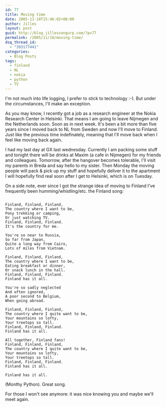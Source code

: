 ```yaml
---
id: 77
title: Moving time
date: 2005-11-18T15:46:02+00:00
author: Jilles
layout: post
guid: http://blog.jillesvangurp.com/?p=77
permalink: /2005/11/18/moving-time/
dsq_thread_id:
  - "393177441"
categories:
  - Blog Posts
tags:
  - finland
  - NL
  - nokia
  - python
  - TV
---
```

I'm not much into life logging, I prefer to stick to technology :-). But under the circumstances, I'll make an exception.

As you may know, I recently got a job as a research engineer at the Nokia Research Center in Helsinki. That means I am going to leave Nijmegen and the Netherlands soon. Soon as in next week. It's been a bit more than five years since I moved back to NL from Sweden and now I'll move to Finland. Just like the previous time indefinately, meaning that I'll move back when I feel like moving back again.

I had my last day at GX last wednesday. Currently I am packing some stuff and tonight there will be drinks at Maxim (a cafe in Nijmegen) for my friends and colleagues. Tomorrow, after the hangover becomes tolerable, I'll visit my parents in Breda and say hello to my sister. Then Monday the moving  people will pack & pick up my stuff and hopefully deliver it to the apartment I will hopefully find real soon after I get to Helsinki, which is on Tuesday.

On a side note, ever since I got the strange idea of moving to Finland I've frequently been humming/whistling/etc. the Finland song: 

```

Finland, Finland, Finland,
The country where I want to be,
Pony trekking or camping,
Or just watching TV.
Finland, Finland, Finland.
It's the country for me.

You're so near to Russia,
So far from Japan,
Quite a long way from Cairo,
Lots of miles from Vietnam.

Finland, Finland, Finland,
The country where I want to be,
Eating breakfast or dinner,
Or snack lunch in the hall.
Finland, Finland, Finland.
Finland has it all.

You're so sadly neglected
And often ignored,
A poor second to Belgium,
When going abroad.

Finland, Finland, Finland,
The country where I quite want to be,
Your mountains so lofty,
Your treetops so tall.
Finland, Finland, Finland.
Finland has it all.

All together, Finland fans!
Finland, Finland, Finland,
The country where I quite want to be,
Your mountains so lofty,
Your treetops so tall.
Finland, Finland, Finland.
Finland has it all.

Finland has it all.

```

 (Monthy Python). Great song.

For those I won't see anymore: it was nice knowing you and maybe we'll meet again.
